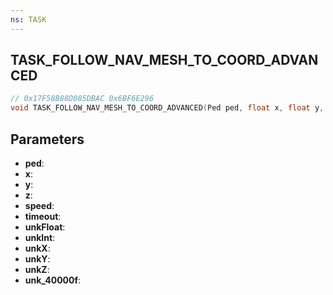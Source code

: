 ```yaml
---
ns: TASK
---
```

## TASK_FOLLOW_NAV_MESH_TO_COORD_ADVANCED

```c
// 0x17F58B88D085DBAC 0x6BF6E296
void TASK_FOLLOW_NAV_MESH_TO_COORD_ADVANCED(Ped ped, float x, float y, float z, float speed, int timeout, float unkFloat, int unkInt, float unkX, float unkY, float unkZ, float unk_40000f);
```


## Parameters
* **ped**: 
* **x**: 
* **y**: 
* **z**: 
* **speed**: 
* **timeout**: 
* **unkFloat**: 
* **unkInt**: 
* **unkX**: 
* **unkY**: 
* **unkZ**: 
* **unk_40000f**: 

